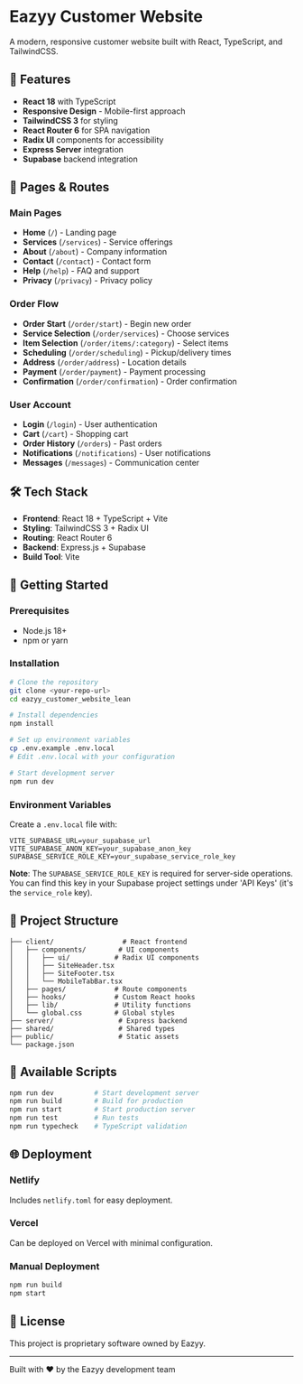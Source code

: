 # Eazyy Customer Website

A modern, responsive customer website built with React, TypeScript, and TailwindCSS.

## 🚀 Features

- **React 18** with TypeScript
- **Responsive Design** - Mobile-first approach
- **TailwindCSS 3** for styling
- **React Router 6** for SPA navigation
- **Radix UI** components for accessibility
- **Express Server** integration
- **Supabase** backend integration

## 📱 Pages & Routes

### Main Pages
- **Home** (`/`) - Landing page
- **Services** (`/services`) - Service offerings
- **About** (`/about`) - Company information
- **Contact** (`/contact`) - Contact form
- **Help** (`/help`) - FAQ and support
- **Privacy** (`/privacy`) - Privacy policy

### Order Flow
- **Order Start** (`/order/start`) - Begin new order
- **Service Selection** (`/order/services`) - Choose services
- **Item Selection** (`/order/items/:category`) - Select items
- **Scheduling** (`/order/scheduling`) - Pickup/delivery times
- **Address** (`/order/address`) - Location details
- **Payment** (`/order/payment`) - Payment processing
- **Confirmation** (`/order/confirmation`) - Order confirmation

### User Account
- **Login** (`/login`) - User authentication
- **Cart** (`/cart`) - Shopping cart
- **Order History** (`/orders`) - Past orders
- **Notifications** (`/notifications`) - User notifications
- **Messages** (`/messages`) - Communication center

## 🛠️ Tech Stack

- **Frontend**: React 18 + TypeScript + Vite
- **Styling**: TailwindCSS 3 + Radix UI
- **Routing**: React Router 6
- **Backend**: Express.js + Supabase
- **Build Tool**: Vite

## 🚀 Getting Started

### Prerequisites
- Node.js 18+ 
- npm or yarn

### Installation
```bash
# Clone the repository
git clone <your-repo-url>
cd eazyy_customer_website_lean

# Install dependencies
npm install

# Set up environment variables
cp .env.example .env.local
# Edit .env.local with your configuration

# Start development server
npm run dev
```

### Environment Variables
Create a `.env.local` file with:
```env
VITE_SUPABASE_URL=your_supabase_url
VITE_SUPABASE_ANON_KEY=your_supabase_anon_key
SUPABASE_SERVICE_ROLE_KEY=your_supabase_service_role_key
```

**Note**: The `SUPABASE_SERVICE_ROLE_KEY` is required for server-side operations. You can find this key in your Supabase project settings under 'API Keys' (it's the `service_role` key).

## 📁 Project Structure

```
├── client/                 # React frontend
│   ├── components/        # UI components
│   │   ├── ui/           # Radix UI components
│   │   ├── SiteHeader.tsx
│   │   ├── SiteFooter.tsx
│   │   └── MobileTabBar.tsx
│   ├── pages/            # Route components
│   ├── hooks/            # Custom React hooks
│   ├── lib/              # Utility functions
│   └── global.css        # Global styles
├── server/                # Express backend
├── shared/                # Shared types
├── public/                # Static assets
└── package.json
```

## 🧪 Available Scripts

```bash
npm run dev          # Start development server
npm run build        # Build for production
npm run start        # Start production server
npm run test         # Run tests
npm run typecheck    # TypeScript validation
```

## 🌐 Deployment

### Netlify
Includes `netlify.toml` for easy deployment.

### Vercel
Can be deployed on Vercel with minimal configuration.

### Manual Deployment
```bash
npm run build
npm start
```

## 📄 License

This project is proprietary software owned by Eazyy.

---

Built with ❤️ by the Eazyy development team
